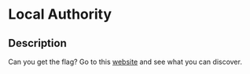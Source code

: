 # Local Authority

## Description
Can you get the flag?
Go to this [website](http://saturn.picoctf.net:50959/) and see what you can discover.

